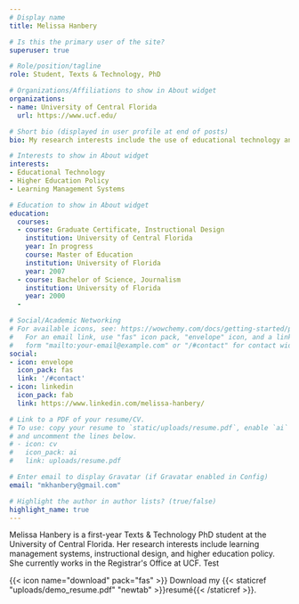 ```yaml
---
# Display name
title: Melissa Hanbery

# Is this the primary user of the site?
superuser: true

# Role/position/tagline
role: Student, Texts & Technology, PhD

# Organizations/Affiliations to show in About widget
organizations:
- name: University of Central Florida
  url: https://www.ucf.edu/

# Short bio (displayed in user profile at end of posts)
bio: My research interests include the use of educational technology and its impact on higher education.

# Interests to show in About widget
interests:
- Educational Technology
- Higher Education Policy
- Learning Management Systems

# Education to show in About widget
education:
  courses:
  - course: Graduate Certificate, Instructional Design
    institution: University of Central Florida
    year: In progress
    course: Master of Education
    institution: University of Florida
    year: 2007
  - course: Bachelor of Science, Journalism
    institution: University of Florida
    year: 2000
  - 

# Social/Academic Networking
# For available icons, see: https://wowchemy.com/docs/getting-started/page-builder/#icons
#   For an email link, use "fas" icon pack, "envelope" icon, and a link in the
#   form "mailto:your-email@example.com" or "/#contact" for contact widget.
social:
- icon: envelope
  icon_pack: fas
  link: '/#contact'
- icon: linkedin
  icon_pack: fab
  link: https://www.linkedin.com/melissa-hanbery/

# Link to a PDF of your resume/CV.
# To use: copy your resume to `static/uploads/resume.pdf`, enable `ai` icons in `params.toml`, 
# and uncomment the lines below.
# - icon: cv
#   icon_pack: ai
#   link: uploads/resume.pdf

# Enter email to display Gravatar (if Gravatar enabled in Config)
email: "mkhanbery@gmail.com"

# Highlight the author in author lists? (true/false)
highlight_name: true
---
```


Melissa Hanbery is a first-year Texts & Technology PhD student at the University of Central Florida. Her research interests include learning management systems, instructional design, and higher education policy. She currently works in the Registrar's Office at UCF. Test


{{< icon name="download" pack="fas" >}} Download my {{< staticref "uploads/demo_resume.pdf" "newtab" >}}resumé{{< /staticref >}}.
